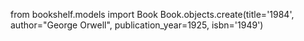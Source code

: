from bookshelf.models import Book
Book.objects.create(title='1984', author="George Orwell", publication_year=1925, isbn='1949')
